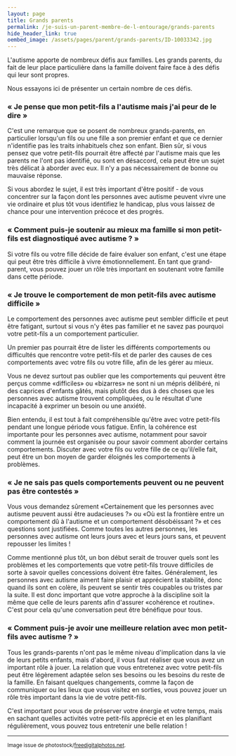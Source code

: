 ```yaml
---
layout: page
title: Grands parents
permalink: /je-suis-un-parent-membre-de-l-entourage/grands-parents
hide_header_link: true
oembed_image: /assets/pages/parent/grands-parents/ID-10033342.jpg
---
```


<amp-img class="left" width="266" height="400" src="/assets/pages/parent/grands-parents/ID-10033342.jpg" alt="ID-10033342"></amp-img>

L'autisme apporte de nombreux défis aux familles. Les grands parents, du fait de leur
place particulière dans la famille doivent faire face à des défis qui leur sont propres.

Nous essayons ici de présenter un certain nombre de ces défis.

### «&nbsp;Je pense que mon petit-fils a l'autisme mais j'ai peur de le dire&nbsp;»

C'est une remarque que se posent de nombreux grands-parents,
en particulier lorsqu'un fils ou une fille a son premier enfant et que ce dernier n'identifie pas les traits inhabituels chez son enfant.
Bien sûr, si vous pensez que votre petit-fils pourrait être affecté par l'autisme mais que les parents
ne l'ont pas identifié, ou sont en désaccord, cela peut être un sujet très délicat à aborder avec eux.
Il n'y a pas nécessairement de bonne ou mauvaise réponse.

Si vous abordez le sujet, il est très important d'être positif - de vous
concentrer sur la façon dont les personnes avec autisme peuvent 
vivre une vie ordinaire et plus tôt vous
identifiez le handicap, plus vous laissez de chance pour une intervention précoce et des progrès.

### «&nbsp;Comment puis-je soutenir au mieux ma famille si mon petit-fils est diagnostiqué avec autisme&nbsp;?&nbsp;»

Si votre fils ou votre fille décide de faire évaluer son enfant, c'est une étape qui peut être très difficile à vivre émotionnellement.
En tant que grand-parent, vous pouvez jouer un rôle très important en soutenant  votre famille dans cette période.

### «&nbsp;Je trouve le comportement de mon petit-fils avec autisme difficile&nbsp;»

Le comportement des personnes avec autisme peut sembler difficile et peut être fatigant, surtout si vous n'y êtes pas familier et ne savez pas pourquoi votre petit-fils a un comportement particulier.

Un premier pas pourrait être de lister les différents comportements ou difficultés que rencontre votre petit-fils et de parler des causes de ces comportements avec votre fils ou votre fille, afin de les gérer au mieux.

Vous ne devez surtout pas oublier que les comportements qui peuvent être perçus comme «difficiles» ou «bizarres» ne sont ni un mépris délibéré, ni des caprices d'enfants gâtés, mais plutôt des dus à des choses que les personnes avec autisme trouvent compliquées, ou le résultat d'une incapacité à exprimer un besoin ou une anxiété.

Bien entendu, il est tout à fait compréhensible qu'être avec votre petit-fils pendant une longue période vous fatigue. Enfin, la cohérence est importante pour les personnes avec autisme, notamment pour savoir comment la journée est organisée ou pour savoir comment aborder certains comportements. Discuter avec votre fils ou votre fille de ce qu'il/elle fait, peut être un bon moyen de garder éloignés les comportements à problèmes.

### «&nbsp;Je ne sais pas quels comportements peuvent ou ne peuvent pas être contestés&nbsp;»

Vous vous demandez sûrement «Certainement que les personnes avec autisme peuvent aussi être audacieuses&nbsp;?» ou «Où est la frontière entre un comportement dû à l'autisme et un comportement désobéissant&nbsp;?» et ces questions sont justifiées. Comme toutes les autres personnes, les personnes avec autisme ont leurs jours avec et leurs jours sans, et peuvent repousser les limites&nbsp;!

Comme mentionné plus tôt, un bon début serait de trouver quels sont les problèmes et les comportements que votre petit-fils trouve difficiles de sorte à savoir quelles concessions doivent être faites. Généralement, les personnes avec autisme aiment faire plaisir et apprécient la stabilité, donc quand ils sont en colère, ils peuvent se sentir très coupables ou tristes par la suite. Il est donc important que votre approche à la discipline soit la même que celle de leurs parents afin d'assurer «cohérence et routine». C'est pour cela qu'une conversation peut être bénéfique pour tous.

### «&nbsp;Comment puis-je avoir une meilleure relation avec mon petit-fils avec autisme&nbsp;?&nbsp;»

Tous les grands-parents n'ont pas le même niveau d'implication dans la vie de leurs petits enfants, mais d'abord, il vous faut réaliser que vous avez un important rôle à jouer. La relation que vous entretenez avec votre petit-fils peut être légèrement adaptée selon ses besoins ou les besoins du reste de la famille. En faisant quelques changements, comme la façon de communiquer ou les lieux que vous visitez en sorties, vous pouvez jouer un rôle très important dans la vie de votre petit-fils.

C'est important pour vous de préserver votre énergie et votre temps, mais en sachant quelles activités votre petit-fils apprécie et en les planifiant régulièrement, vous pouvez tous entretenir une belle relation&nbsp;!

---
<small>Image issue de photostock/<a href="http://www.freedigitalphotos.net">freedigitalphotos.net</a>.</small>

